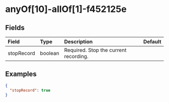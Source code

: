 
# anyOf[10]-allOf[1]-f452125e



## Fields

Field | Type | Description | Default
:-- | :-- | :-- | :--
stopRecord | boolean | Required. Stop the current recording. | 

## Examples

```json
{
  "stopRecord": true
}
```
